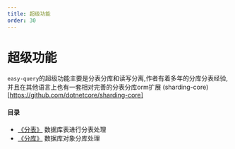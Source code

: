 ```yaml
---
title: 超级功能
order: 30
---
```


# 超级功能
`easy-query`的超级功能主要是分表分库和读写分离,作者有着多年的分库分表经验,并且在其他语言上也有一套相对完善的分表分库orm扩展
(sharding-core)[https://github.com/dotnetcore/sharding-core]



#### 目录
- [《分表》](/easy-query-doc/guide/super/sharding-table) 数据库表进行分表处理
- [《分库》](/easy-query-doc/guide/super/sharding-datasource) 数据库对象分库处理